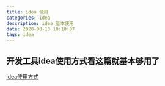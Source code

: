 ```yaml
---
title: idea 使用
categories: idea
description: idea 基本使用
date: 2020-08-13 10:10:07
tags: idea
---
```

## 开发工具idea使用方式看这篇就基本够用了
[idea使用方式](https://www.cnblogs.com/zyx110/p/10666082.html)
